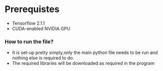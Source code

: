 # Prerequistes
* Tensorflow 2.1.1
* CUDA-enabled NVIDIA GPU 
### How to run the file?
* It is set-up pretty simply,only the main python file needs to be run and nothing else is required to do.
* The required libraries will be downloaded as required in the program
  
